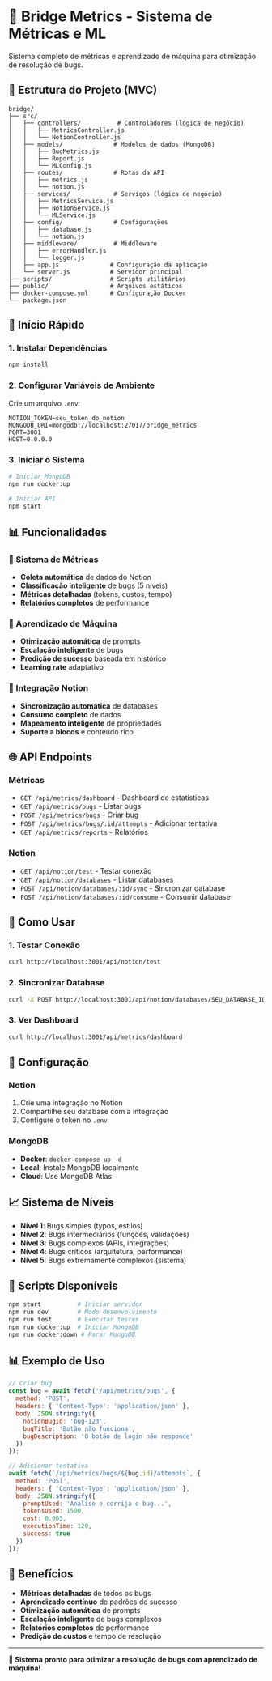 # 🚀 Bridge Metrics - Sistema de Métricas e ML

Sistema completo de métricas e aprendizado de máquina para otimização de resolução de bugs.

## 📁 Estrutura do Projeto (MVC)

```
bridge/
├── src/
│   ├── controllers/          # Controladores (lógica de negócio)
│   │   ├── MetricsController.js
│   │   └── NotionController.js
│   ├── models/              # Modelos de dados (MongoDB)
│   │   ├── BugMetrics.js
│   │   ├── Report.js
│   │   └── MLConfig.js
│   ├── routes/              # Rotas da API
│   │   ├── metrics.js
│   │   └── notion.js
│   ├── services/            # Serviços (lógica de negócio)
│   │   ├── MetricsService.js
│   │   ├── NotionService.js
│   │   └── MLService.js
│   ├── config/              # Configurações
│   │   ├── database.js
│   │   └── notion.js
│   ├── middleware/          # Middleware
│   │   ├── errorHandler.js
│   │   └── logger.js
│   ├── app.js              # Configuração da aplicação
│   └── server.js           # Servidor principal
├── scripts/                # Scripts utilitários
├── public/                 # Arquivos estáticos
├── docker-compose.yml      # Configuração Docker
└── package.json
```

## 🚀 Início Rápido

### 1. Instalar Dependências
```bash
npm install
```

### 2. Configurar Variáveis de Ambiente
Crie um arquivo `.env`:
```env
NOTION_TOKEN=seu_token_do_notion
MONGODB_URI=mongodb://localhost:27017/bridge_metrics
PORT=3001
HOST=0.0.0.0
```

### 3. Iniciar o Sistema
```bash
# Iniciar MongoDB
npm run docker:up

# Iniciar API
npm start
```

## 📊 Funcionalidades

### 🎯 Sistema de Métricas
- **Coleta automática** de dados do Notion
- **Classificação inteligente** de bugs (5 níveis)
- **Métricas detalhadas** (tokens, custos, tempo)
- **Relatórios completos** de performance

### 🤖 Aprendizado de Máquina
- **Otimização automática** de prompts
- **Escalação inteligente** de bugs
- **Predição de sucesso** baseada em histórico
- **Learning rate** adaptativo

### 🔄 Integração Notion
- **Sincronização automática** de databases
- **Consumo completo** de dados
- **Mapeamento inteligente** de propriedades
- **Suporte a blocos** e conteúdo rico

## 🌐 API Endpoints

### Métricas
- `GET /api/metrics/dashboard` - Dashboard de estatísticas
- `GET /api/metrics/bugs` - Listar bugs
- `POST /api/metrics/bugs` - Criar bug
- `POST /api/metrics/bugs/:id/attempts` - Adicionar tentativa
- `GET /api/metrics/reports` - Relatórios

### Notion
- `GET /api/notion/test` - Testar conexão
- `GET /api/notion/databases` - Listar databases
- `POST /api/notion/databases/:id/sync` - Sincronizar database
- `POST /api/notion/databases/:id/consume` - Consumir database

## 🎯 Como Usar

### 1. Testar Conexão
```bash
curl http://localhost:3001/api/notion/test
```

### 2. Sincronizar Database
```bash
curl -X POST http://localhost:3001/api/notion/databases/SEU_DATABASE_ID/sync
```

### 3. Ver Dashboard
```bash
curl http://localhost:3001/api/metrics/dashboard
```

## 🔧 Configuração

### Notion
1. Crie uma integração no Notion
2. Compartilhe seu database com a integração
3. Configure o token no `.env`

### MongoDB
- **Docker**: `docker-compose up -d`
- **Local**: Instale MongoDB localmente
- **Cloud**: Use MongoDB Atlas

## 📈 Sistema de Níveis

- **Nível 1**: Bugs simples (typos, estilos)
- **Nível 2**: Bugs intermediários (funções, validações)
- **Nível 3**: Bugs complexos (APIs, integrações)
- **Nível 4**: Bugs críticos (arquitetura, performance)
- **Nível 5**: Bugs extremamente complexos (sistema)

## 🚀 Scripts Disponíveis

```bash
npm start          # Iniciar servidor
npm run dev        # Modo desenvolvimento
npm run test       # Executar testes
npm run docker:up  # Iniciar MongoDB
npm run docker:down # Parar MongoDB
```

## 📊 Exemplo de Uso

```javascript
// Criar bug
const bug = await fetch('/api/metrics/bugs', {
  method: 'POST',
  headers: { 'Content-Type': 'application/json' },
  body: JSON.stringify({
    notionBugId: 'bug-123',
    bugTitle: 'Botão não funciona',
    bugDescription: 'O botão de login não responde'
  })
});

// Adicionar tentativa
await fetch(`/api/metrics/bugs/${bug.id}/attempts`, {
  method: 'POST',
  headers: { 'Content-Type': 'application/json' },
  body: JSON.stringify({
    promptUsed: 'Analise e corrija o bug...',
    tokensUsed: 1500,
    cost: 0.003,
    executionTime: 120,
    success: true
  })
});
```

## 🎉 Benefícios

- **Métricas detalhadas** de todos os bugs
- **Aprendizado contínuo** de padrões de sucesso
- **Otimização automática** de prompts
- **Escalação inteligente** de bugs complexos
- **Relatórios completos** de performance
- **Predição de custos** e tempo de resolução

---

**🚀 Sistema pronto para otimizar a resolução de bugs com aprendizado de máquina!**